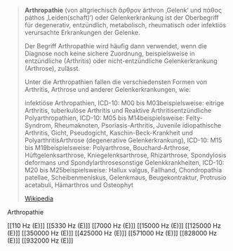 > **Arthropathie** (von altgriechisch ἄρθρον árthron ‚Gelenk‘ und πάθος páthos ‚Leiden(schaft)‘) oder Gelenkerkrankung ist der Oberbegriff für degenerativ, entzündlich, metabolisch, rheumatisch oder infektiös verursachte Erkrankungen der Gelenke.
>
> Der Begriff Arthropathie wird häufig dann verwendet, wenn die Diagnose noch keine sichere Zuordnung, beispielsweise in entzündliche (Arthritis) oder nicht-entzündliche Gelenkerkrankung (Arthrose), zulässt.
>
> Unter die Arthropathien fallen die verschiedensten Formen von Arthritis, Arthrose und anderer Gelenkerkrankungen, wie:
>
> 
>
> infektiöse Arthropathien, ICD-10: M00 bis M03beispielsweise: eitrige Arthritis, tuberkulöse Arthritis und Reaktive Arthritisentzündliche Polyarthropathien, ICD-10: M05 bis M14beispielsweise: Felty-Syndrom, Rheumaknoten, Psoriasis-Arthritis, Juvenile idiopathische Arthritis, Gicht, Pseudogicht, Kaschin-Beck-Krankheit und PolyarthritisArthrose (degenerative Gelenkerkrankung), ICD-10: M15 bis M19beispielsweise: Polyarthrose, Bouchard-Arthrose, Hüftgelenksarthrose, Kniegelenksarthrose, Rhizarthrose, Spondylosis deformans und Spondylarthrosesonstige Gelenkkrankheiten, ICD-10: M20 bis M25beispielsweise: Hallux valgus, Fallhand, Chondropathia patellae, Scheibenmeniskus, Gelenkmaus, Beugekontraktur, Protrusio acetabuli, Hämarthros und Osteophyt
>
> [Wikipedia](https://de.wikipedia.org/wiki/Arthropathie)

Arthropathie

[[110 Hz (E)]]
[[5330 Hz (E)]]
[[7000 Hz (E)]]
[[15000 Hz (E)]]
[[125000 Hz (E)]]
[[350000 Hz (E)]]
[[425000 Hz (E)]]
[[571000 Hz (E)]]
[[828000 Hz (E)]]
[[932000 Hz (E)]]
